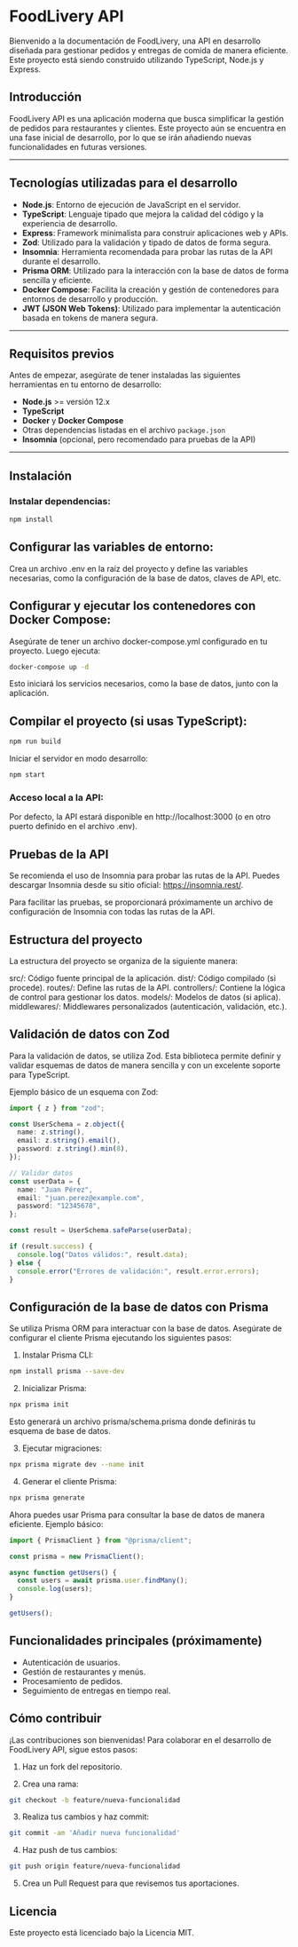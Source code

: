 # FoodLivery API

Bienvenido a la documentación de FoodLivery, una API en desarrollo diseñada para gestionar pedidos y entregas de comida de manera eficiente. Este proyecto está siendo construido utilizando TypeScript, Node.js y Express.

## Introducción

FoodLivery API es una aplicación moderna que busca simplificar la gestión de pedidos para restaurantes y clientes. Este proyecto aún se encuentra en una fase inicial de desarrollo, por lo que se irán añadiendo nuevas funcionalidades en futuras versiones.

---

## Tecnologías utilizadas para el desarrollo

- **Node.js**: Entorno de ejecución de JavaScript en el servidor.  
- **TypeScript**: Lenguaje tipado que mejora la calidad del código y la experiencia de desarrollo.  
- **Express**: Framework minimalista para construir aplicaciones web y APIs.  
- **Zod**: Utilizado para la validación y tipado de datos de forma segura.  
- **Insomnia**: Herramienta recomendada para probar las rutas de la API durante el desarrollo.  
- **Prisma ORM**: Utilizado para la interacción con la base de datos de forma sencilla y eficiente.  
- **Docker Compose**: Facilita la creación y gestión de contenedores para entornos de desarrollo y producción.
- **JWT (JSON Web Tokens)**: Utilizado para implementar la autenticación basada en tokens de manera segura.   

---

## Requisitos previos

Antes de empezar, asegúrate de tener instaladas las siguientes herramientas en tu entorno de desarrollo:

- **Node.js** >= versión 12.x  
- **TypeScript**  
- **Docker** y **Docker Compose**  
- Otras dependencias listadas en el archivo `package.json`  
- **Insomnia** (opcional, pero recomendado para pruebas de la API)

---

## Instalación

### Instalar dependencias:

```bash
npm install
```

## Configurar las variables de entorno:
Crea un archivo .env en la raíz del proyecto y define las variables necesarias, como la configuración de la base de datos, claves de API, etc.



## Configurar y ejecutar los contenedores con Docker Compose:
Asegúrate de tener un archivo docker-compose.yml configurado en tu proyecto. Luego ejecuta:

```bash
docker-compose up -d
```

Esto iniciará los servicios necesarios, como la base de datos, junto con la aplicación.

## Compilar el proyecto (si usas TypeScript):

```bash
npm run build
```

Iniciar el servidor en modo desarrollo:

```bash
npm start
```

### Acceso local a la API:
Por defecto, la API estará disponible en http://localhost:3000 (o en otro puerto definido en el archivo .env).

## Pruebas de la API
Se recomienda el uso de Insomnia para probar las rutas de la API. Puedes descargar Insomnia desde su sitio oficial: https://insomnia.rest/.

Para facilitar las pruebas, se proporcionará próximamente un archivo de configuración de Insomnia con todas las rutas de la API.

## Estructura del proyecto
La estructura del proyecto se organiza de la siguiente manera:

src/: Código fuente principal de la aplicación.
dist/: Código compilado (si procede).
routes/: Define las rutas de la API.
controllers/: Contiene la lógica de control para gestionar los datos.
models/: Modelos de datos (si aplica).
middlewares/: Middlewares personalizados (autenticación, validación, etc.).


## Validación de datos con Zod
Para la validación de datos, se utiliza Zod. Esta biblioteca permite definir y validar esquemas de datos de manera sencilla y con un excelente soporte para TypeScript.

Ejemplo básico de un esquema con Zod:

```typescript
import { z } from "zod";

const UserSchema = z.object({
  name: z.string(),
  email: z.string().email(),
  password: z.string().min(8),
});

// Validar datos
const userData = {
  name: "Juan Pérez",
  email: "juan.perez@example.com",
  password: "12345678",
};

const result = UserSchema.safeParse(userData);

if (result.success) {
  console.log("Datos válidos:", result.data);
} else {
  console.error("Errores de validación:", result.error.errors);
}
```

## Configuración de la base de datos con Prisma
Se utiliza Prisma ORM para interactuar con la base de datos. Asegúrate de configurar el cliente Prisma ejecutando los siguientes pasos:

1. Instalar Prisma CLI:

```bash
npm install prisma --save-dev
```

2. Inicializar Prisma:

```bash
npx prisma init
```
Esto generará un archivo prisma/schema.prisma donde definirás tu esquema de base de datos.

3. Ejecutar migraciones:

```bash
npx prisma migrate dev --name init
```

4. Generar el cliente Prisma:

```bash
npx prisma generate
```

Ahora puedes usar Prisma para consultar la base de datos de manera eficiente. Ejemplo básico:

```typescript
import { PrismaClient } from "@prisma/client";

const prisma = new PrismaClient();

async function getUsers() {
  const users = await prisma.user.findMany();
  console.log(users);
}

getUsers();
```

## Funcionalidades principales (próximamente)
- Autenticación de usuarios.
- Gestión de restaurantes y menús.
- Procesamiento de pedidos.
- Seguimiento de entregas en tiempo real.
  
## Cómo contribuir
¡Las contribuciones son bienvenidas! Para colaborar en el desarrollo de FoodLivery API, sigue estos pasos:

1. Haz un fork del repositorio.

2. Crea una rama:
```bash
git checkout -b feature/nueva-funcionalidad
```

3. Realiza tus cambios y haz commit:
```bash
git commit -am 'Añadir nueva funcionalidad'
```

4. Haz push de tus cambios:
```bash
git push origin feature/nueva-funcionalidad
```

5. Crea un Pull Request para que revisemos tus aportaciones.

## Licencia
Este proyecto está licenciado bajo la Licencia MIT.
